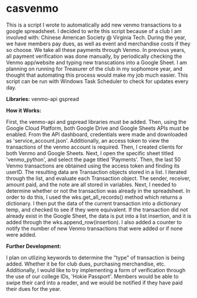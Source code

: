 # casvenmo

This is a script I wrote to automatically add new venmo transactions to a google spreadsheet. I decided to write this script because of a club I am involved with:
Chinese American Society @ Virginia Tech. During the year, we have members pay dues, as well as event and merchandise costs if they so choose. We take all these payments
through Venmo. In previous years, all payment verification was done manually, by periodically checking the Venmo app/website and typing new transcations into a Google
Sheet. I am planning on running for Treasurer of the club in my sophomore year, and thought that automating this process would make my job much easier. This script can
be run with Windows Task Scheduler to check for updates every day.


**Libraries:**
venmo-api
gspread


**How it Works:**

First, the venmo-api and gspread libraries must be added. Then, using the Google Cloud Platform, both Google Drive and Google Sheets APIs must be enabled.
From the API dashboard, credentials were made and downloaded as 'service_account.json'. Additionally, an access token to view the transactions of the venmo account
is required. Then, I created clients for both Venmo and Google Sheets. Next, I open the specific sheet titled 'venmo_python', and select the page titled 'Payments'.
Then, the last 50 Venmo transactions are obtained using the access token and finding its userID. The resulting data are Transaction objects stored in a list.
I iterated through the list, and evaluate each Transaction object. The sender, receiver, amount paid, and the note are all stored in variables. Next, I needed to 
determine whether or not the transaction was already in the spreadsheet. In order to do this, I used the wks.get_all_records() method which returns a dictionary.
I then put the data of the current transaction into a dictionary temp, and checked to see if they were equivalent. If the transaction did not already exist in the
Google Sheet, the data is put into a list insertion, and it is added through the wks.append_row(insertion). I also added a counter to notify the number of new Venmo
transactions that were added or if none were added.


**Further Development:**

I plan on utlizing keywords to determine the "type" of transaction is being added. Whether it be for club dues, purchasing merchandise, etc.
Additionally, I would like to try implementing a form of verification through the use of our college IDs, 'Hokie Passport'. Members would be able to swipe their card
into a reader, and we would be notified if they have paid their dues for the year.
